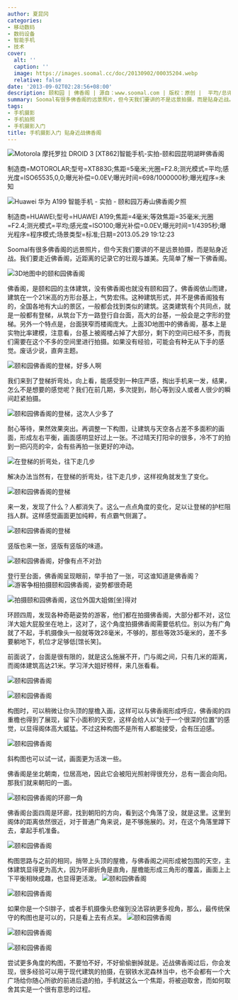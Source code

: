 ```yaml
---
author: 夏昆冈
categories:
- 移动数码
- 数码设备
- 智能手机
- 技术
cover:
  alt: ''
  caption: ''
  image: https://images.soomal.cc/doc/20130902/00035204.webp
  relative: false
date: '2013-09-02T02:28:56+08:00'
description: 颐和园 | 佛香阁 | 源自：www.soomal.com | 版权：原创 |  平均/总评分：09.14/320
summary: Soomal有很多佛香阁的远景照片，但今天我们要讲的不是远景拍摄，而是贴身近战。我们要走近佛香阁，近距离的记录它的壮观与雄美。先简单了解一下佛香阁。佛香阁台基上被阁楼占掉了大部分，剩下的空间已经不多，而我们需要在这个不多的空间里进行拍摄。如果没有经验，可能会有种无从下手的感觉。废话少说，直奔主题。
tags:
- 手机摄影
- 手机拍照
- 手机摄影入门
title: 手机摄影入门 贴身近战佛香阁
---
```


![Motorola 摩托罗拉 DROID 3 [XT862]智能手机-实拍-颐和园昆明湖畔佛香阁](https://images.soomal.cc/doc/20111223/00015610.webp)

制造商=MOTOROLAR;型号=XT883G;焦距=5毫米;光圈=F2.8;测光模式=平均;感光度=ISO65535,0,0;曝光补偿=0.0EV;曝光时间=698/1000000秒;曝光程序=未知



![Huawei 华为 A199 智能手机 - 实拍 - 颐和园万寿山佛香阁夕照](https://images.soomal.cc/doc/20130610/00031988.webp)

制造商=HUAWEI;型号=HUAWEI A199;焦距=4毫米;等效焦距=35毫米;光圈=F2.4;测光模式=平均;感光度=ISO100;曝光补偿=0.0EV;曝光时间=1/4395秒;曝光程序=程序模式;场景类型=标准;日期=2013.05.29 19:12:23



Soomal有很多佛香阁的远景照片，但今天我们要讲的不是远景拍摄，而是贴身近战。我们要走近佛香阁，近距离的记录它的壮观与雄美。先简单了解一下佛香阁。

![3D地图中的颐和园佛香阁](https://images.soomal.cc/doc/20130902/00035185.webp)




佛香阁，是颐和园的主体建筑，没有佛香阁也就没有颐和园了。佛香阁依山而建，建筑在一个21米高的方形台基上，气势宏伟。这种建筑形式，并不是佛香阁独有的，全国各地有大山的景区，一般都会找到类似的建筑。这类建筑有个共同点，就是一般都有登梯，从筑台下方一路登行自台面，高大的台基，一般会是之字形的登梯。另外一个特点是，台面狭窄而楼阁庞大。上面3D地图中的佛香阁，基本上是实物比率建模，注意看，台基上被阁楼占掉了大部分，剩下的空间已经不多，而我们需要在这个不多的空间里进行拍摄。如果没有经验，可能会有种无从下手的感觉。废话少说，直奔主题。

![颐和园佛香阁的登梯，好多人啊](https://images.soomal.cc/doc/20130902/00035186.webp)




我们来到了登梯折弯处，向上看，能感受到一种庄严感，掏出手机来一发，结果，怎么不是想要的感觉呢？我们在前几期，多次提到，耐心等到没人或者人很少的瞬间赶紧拍摄。

![颐和园佛香阁的登梯，这次人少多了](https://images.soomal.cc/doc/20130902/00035187.webp)




耐心等待，果然效果突出。再调整一下构图，让建筑与天空各占差不多面积的画面，形成左右平衡，画面感明显好过上一张。不过晴天打阳伞的很多，冷不丁的拍到一把闪亮的伞，会有些再拍一张更好的冲动。

![在登梯的折弯处，往下走几步](https://images.soomal.cc/doc/20130902/00035188.webp)




解决办法当然有，在登梯的折弯处，往下走几步，这样视角就发生了变化。

![颐和园佛香阁的登梯](https://images.soomal.cc/doc/20130902/00035189.webp)




来一发，发现了什么？人都消失了。这么一点点角度的变化，足以让登梯的护栏阻挡人群。这样感觉画面更加纯粹，有点霸气侧漏了。

![颐和园佛香阁的登梯](https://images.soomal.cc/doc/20130902/00035190.webp)




竖版也来一张，竖版有竖版的味道。

![颐和园佛香阁，好像有点不对劲](https://images.soomal.cc/doc/20130902/00035191.webp)




登行至台面，佛香阁呈现眼前，举手拍了一张，可这谁知道是佛香阁？
![游客争相拍摄颐和园佛香阁，姿势都很奇葩](https://images.soomal.cc/doc/20130902/00035192_01.webp)




![拍摄颐和园佛香阁，这位外国大姐做[坐]得对](https://images.soomal.cc/doc/20130902/00035193_01.webp)




环顾四周，发现各种奇葩姿势的游客，他们都在拍摄佛香阁，大部分都不对，这位洋大姐大屁股坐在地上，这对了，这个角度拍摄佛香阁需要低机位。别以为有广角就了不起，手机摄像头一般就等效28毫米，不够的，那些等效35毫米的，差不多要躺地下，机位才足够低[馆长笑]。

前面说了，台面是很有限的，就是这么施展不开，门与阁之间，只有几米的距离，而阁体建筑高达21米。学习洋大姐好榜样，来几张看看。

![颐和园佛香阁](https://images.soomal.cc/doc/20130902/00035194.webp)




![颐和园佛香阁](https://images.soomal.cc/doc/20130902/00035195.webp)




构图时，可以稍微让你头顶的屋檐入画，这样可以与佛香阁形成呼应，佛香阁的四重檐也得到了展现，留下小面积的天空，这样会给人以“处于一个很深的位置”的感觉，以显得阁体高大威猛。不过这种构图不是所有人都能接受，会有压迫感。

![颐和园佛香阁](https://images.soomal.cc/doc/20130902/00035196.webp)




斜构图也可以试一试，画面更为活泼一些。

佛香阁是坐北朝南，位居高地，因此它会被阳光照射得很充分，总有一面会向阳。那我们就来朝阳的一面。

![颐和园佛香阁的环廊一角](https://images.soomal.cc/doc/20130902/00035197.webp)




佛香阁台面四周是环廊，找到朝阳的方向，看到这个角落了没，就是这里。这里到阁体的距离依然很近，对于普通广角来说，是不够施展的。对，在这个角落里蹲下去，拿起手机准备。

![颐和园佛香阁](https://images.soomal.cc/doc/20130902/00035198.webp)




构图思路与之前的相同，捎带上头顶的屋檐，与佛香阁之间形成被包围的天空，主体建筑显得更为高大，因为环廊折角是直角，屋檐能形成三角形的覆盖，画面上上下平衡相映成趣，也显得更活泼。
![颐和园佛香阁](https://images.soomal.cc/doc/20130902/00035200_01.webp)




![颐和园佛香阁](https://images.soomal.cc/doc/20130902/00035199_01.webp)




如果你是一个SI胖子，或者手机摄像头悲催到没法容纳更多视角，那么，最传统保守的构图也是可以的，只是看上去有点呆。
![颐和园佛香阁](https://images.soomal.cc/doc/20130902/00035201.webp)




![颐和园佛香阁](https://images.soomal.cc/doc/20130902/00035202_01.webp)




![颐和园佛香阁](https://images.soomal.cc/doc/20130902/00035203_01.webp)




尝试更多角度的构图，不要怕不好，不好偷偷删掉就是。近战佛香阁过后，你会发现，很多经验可以用于现代建筑的拍摄，在钢铁水泥森林当中，也不会都有一个大广场给你随心所欲的前进后退的拍，手机就这么一个焦距，将被迫取舍，而如何取舍其实是一个很有意思的过程。